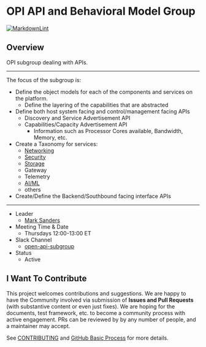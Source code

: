 # OPI API and Behavioral Model Group

[![MarkdownLint](https://github.com/opiproject/opi-api/actions/workflows/markdown.yml/badge.svg)](https://github.com/opiproject/opi-api/actions/workflows/markdown.yml)

## Overview

OPI subgroup dealing with APIs.

---
The focus of the subgroup is:

- Define the object models for each of the components and services on the platform.
  - Define the layering of the capabilities that are abstracted
- Define both host system facing and control/management facing APIs
  - Discovery and Service Advertisement API
  - Capabilities/Capacity Advertisement API
    - Information such as Processor Cores available, Bandwidth, Memory, etc.
- Create a Taxonomy for services:
  - [Networking](network/README.md)
  - [Security](security/README.md)
  - [Storage](storage/README.md)
  - Gateway
  - Telemetry
  - [AI/ML](aiml/README.md)
  - others
- Create/Define the Backend/Southbound facing interface APIs

---

- Leader
  - [Mark Sanders](https://github.com/sandersms)
- Meeting Time & Date
  - Thursdays 12:00-13:00 ET
- Slack Channel
  - [open-api-subgroup](https://opi-project.slack.com/archives/C0344KMEAKB)
- Status
  - Active

## I Want To Contribute

This project welcomes contributions and suggestions.  We are happy to have the Community involved via submission of **Issues and Pull Requests** (with substantive content or even just fixes). We are hoping for the documents, test framework, etc. to become a community process with active engagement.  PRs can be reviewed by by any number of people, and a maintainer may accept.

See [CONTRIBUTING](https://github.com/opiproject/opi/blob/main/CONTRIBUTING.md) and [GitHub Basic Process](https://github.com/opiproject/opi/blob/main/doc-github-rules.md) for more details.
